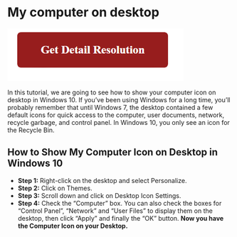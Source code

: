 # My computer on desktop


[![my computer on desktop](red2.png)](https://computersolve.com/my-computer-on-desktop/)


In this tutorial, we are going to see how to show your computer icon on desktop in Windows 10. If you’ve been using Windows for a long time, you’ll probably remember that until Windows 7, the desktop contained a few default icons for quick access to the computer, user documents, network, recycle garbage, and control panel. In Windows 10, you only see an icon for the Recycle Bin.

## How to Show My Computer Icon on Desktop in Windows 10

* **Step 1:** Right-click on the desktop and select Personalize.
* **Step 2:** Click on Themes.
* **Step 3:** Scroll down and click on Desktop Icon Settings.
* **Step 4:** Check the “Computer” box. You can also check the boxes for “Control Panel”, “Network” and “User Files” to display them on the desktop, then click “Apply” and finally the “OK” button.
**Now you have the Computer Icon on your Desktop.**
